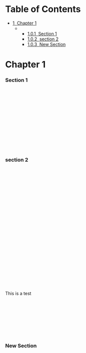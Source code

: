 
<h1>Table of Contents<span class="tocSkip"></span></h1>
<div class="toc"><ul class="toc-item"><li><span><a href="#Chapter-1" data-toc-modified-id="Chapter-1-1"><span class="toc-item-num">1&nbsp;&nbsp;</span>Chapter 1</a></span><ul class="toc-item"><li><ul class="toc-item"><li><span><a href="#Section-1" data-toc-modified-id="Section-1-1.0.1"><span class="toc-item-num">1.0.1&nbsp;&nbsp;</span>Section 1</a></span></li><li><span><a href="#section-2" data-toc-modified-id="section-2-1.0.2"><span class="toc-item-num">1.0.2&nbsp;&nbsp;</span>section 2</a></span></li><li><span><a href="#New-Section" data-toc-modified-id="New-Section-1.0.3"><span class="toc-item-num">1.0.3&nbsp;&nbsp;</span>New Section</a></span></li></ul></li></ul></li></ul></div>

# Chapter 1

### Section 1


```python

```


```python

```


```python

```


```python

```


```python

```


```python

```


```python

```


```python

```


```python

```


```python

```


```python

```


```python

```


```python

```


```python

```


```python

```

### section 2


```python









```


```python

```


```python

```


```python

```


```python

```


```python

```


```python

```


```python

```


```python

```


```python

```


```python

```


```python

```


```python

```


```python

```


```python

```


```python

```


```python

```


```python

```


```python

```


```python

```


```python

```

This is a test


```python

```


```python

```


```python

```


```python

```


```python

```


```python

```


```python

```


```python

```


```python

```

### New Section


```python

```
